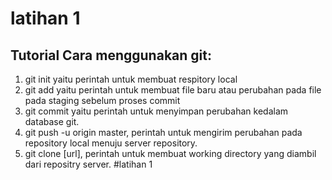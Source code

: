 # latihan 1
## Tutorial Cara menggunakan git:
1. git init yaitu perintah untuk membuat respitory local
2. git add yaitu perintah untuk membuat file baru atau perubahan pada file pada staging sebelum proses commit 
3. git commit yaitu perintah untuk menyimpan perubahan kedalam database git.
4. git push -u origin master, perintah untuk mengirim perubahan pada repository local menuju server repository.
5. git clone [url], perintah untuk membuat working directory yang diambil dari repositry server.
#latihan 1

